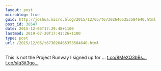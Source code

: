 ```yaml
---
layout: post
microblog: true
guid: http://joshua.micro.blog/2015/12/05/t673026465353584640.html
post_id: 36547
date: 2015-12-05T17:29:48+1100
lastmod: 2019-07-30T17:41:26+1100
type: post
url: /2015/12/05/t673026465353584640.html
---
```

This is not the Project Runway I signed up for ... [t.co/8MeXQ3bBs...](https://t.co/8MeXQ3bBsb) [t.co/sIq3it3go...](https://t.co/sIq3it3got)
